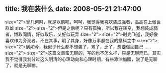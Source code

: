 title: 我在装什么
date: 2008-05-21 21:47:00
---

 size="2">曾几何时，就是以前吧，呵呵，我觉得我喜欢装成强者，高高在上傲世群雄  size="2">   size="2">但是之后呢？只有孤独，所以我在转变，我想装成弱者，博取同情，好似取乐，又好似玩弄  size="2">   size="2">时光飞逝，我好像喜欢作为旁观者，不在其事，明了其身，好像万事都在我的意料之中  size="2">   size="2">到如今，我似乎什么都不想装了，累了，乏了，想要做回自己……  size="2">   size="2">这篇文章蛮无聊的，写的也不怎么样，只是无聊而已，其实我不觉得我划分过这么明清的心理动向和心理时期，有些添油加醋，说了是无聊了，就是无聊嘛。
